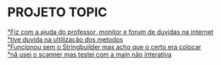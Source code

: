 # PROJETO TOPIC
<a href="#° fiz sozinho">°Fiz com a ajuda do professor, monitor e forum de duvidas na internet</a >  
<a href="#° fiz sozinho">°tive duvida na ultilização dos metodos</a >  
<a href="#° fiz sozinho">°Funcionou sem o Stringbuilder mas acho que o certo era colocar  </a >  
<a href="#° fiz sozinho">°nã usei o scanner mas testei com a main não interativa</a >
